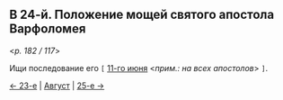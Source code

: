 
## В 24-й. Положение мощей святого апостола Варфоломея

<*p. 182 / 117*>

Ищи последование его `[` [11-го июня](../06_june/06_11_MES.ru.md) <*прим.: на всех апостолов*> `]`.

[← 23-е](08_23_MES.ru.md) | [Август](README.md#24-й) | [25-е →](08_25_MES.ru.md)
